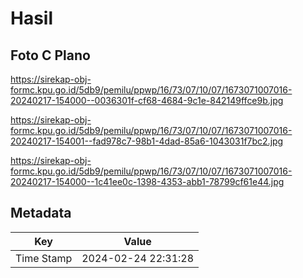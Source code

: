 # Hasil

## Foto C Plano

https://sirekap-obj-formc.kpu.go.id/5db9/pemilu/ppwp/16/73/07/10/07/1673071007016-20240217-154000--0036301f-cf68-4684-9c1e-842149ffce9b.jpg

https://sirekap-obj-formc.kpu.go.id/5db9/pemilu/ppwp/16/73/07/10/07/1673071007016-20240217-154001--fad978c7-98b1-4dad-85a6-1043031f7bc2.jpg

https://sirekap-obj-formc.kpu.go.id/5db9/pemilu/ppwp/16/73/07/10/07/1673071007016-20240217-154000--1c41ee0c-1398-4353-abb1-78799cf61e44.jpg


## Metadata

| Key        | Value               |
| ---------- | ------------------- |
| Time Stamp | 2024-02-24 22:31:28 |



